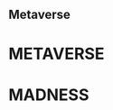 ## Metaverse

 <div 
      className='w-full max-w-[1240px] h-[670px]  md:mt-[90px] mt-[120px] '>
      <div className=''>
        <h1 className=' md:text-6xl text-4xl md:mb-3  text-transparent bg-clip-text bg-gradient-to-r from-blue-600  to-green-500 font-bold'>METAVERSE</h1>
        <h1 className=' md:text-6xl  text-4xl  md:mt-[1rem] text-transparent bg-clip-text bg-gradient-to-r from-blue-600 to-green-500 font-bold '>MA<span className='w-[30px] font-bold md:text-7xl'>D</span>NESS</h1>
    </div>
        <div  className='md:w-[800px] md:h-[400px] md:mx-[210px] rounded-l-3xl bg-gray-800 '><img className='  md:h-[400px] w-full  md:rounded-tl-3xl  ' src="./img1.jpg" alt="" />
 </div>
      </div>
